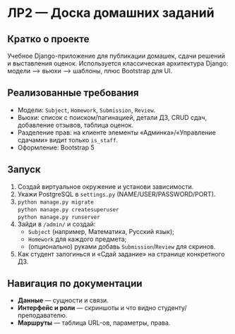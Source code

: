 # ЛР2 — Доска домашних заданий

## Кратко о проекте
Учебное Django-приложение для публикации домашек, сдачи решений и выставления оценок. Используется классическая архитектура Django: модели --> вьюхи --> шаблоны, плюс Bootstrap для UI.

## Реализованные требования
- Модели: `Subject`, `Homework`, `Submission`, `Review`.
- Вьюхи: список с поиском/пагинацией, детали ДЗ, CRUD сдач, добавление отзывов, таблица оценок.
- Разделение прав: на клиенте элементы «Админка»/«Управление сдачами» видит только `is_staff`.
- Оформление: Bootstrap 5

## Запуск
1. Создай виртуальное окружение и установи зависимости.
2. Укажи PostgreSQL в `settings.py` (NAME/USER/PASSWORD/PORT).
3. `python manage.py migrate`  
   `python manage.py createsuperuser`  
   `python manage.py runserver`
4. Зайди в `/admin/` и создай:
   - `Subject` (например, Математика, Русский язык);
   - `Homework` для каждого предмета;
   - (опционально) руками добавь `Submission`/`Review` для скринов.
5. Как студент залогинься и «Сдай задание» на странице конкретного ДЗ.

## Навигация по документации
- **Данные** — сущности и связи.
- **Интерфейс и роли** — скриншоты и что видно студенту/преподавателю.
- **Маршруты** — таблица URL-ов, параметры, права.
